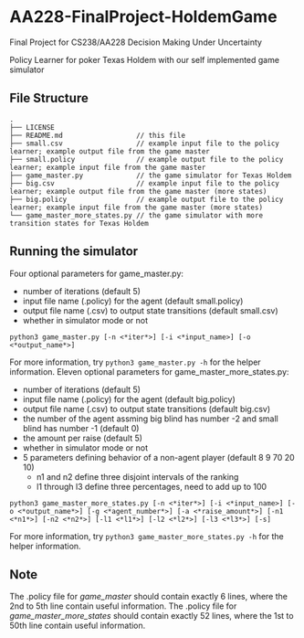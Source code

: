 # AA228-FinalProject-HoldemGame
Final Project for CS238/AA228 Decision Making Under Uncertainty

Policy Learner for poker Texas Holdem with our self implemented game simulator

## File Structure

```
.
├── LICENSE
├── README.md                  // this file
├── small.csv                  // example input file to the policy learner; example output file from the game master
├── small.policy               // example output file to the policy learner; example input file from the game master
├── game_master.py             // the game simulator for Texas Holdem
├── big.csv                    // example input file to the policy learner; example output file from the game master (more states)
├── big.policy                 // example output file to the policy learner; example input file from the game master (more states)
└── game_master_more_states.py // the game simulator with more transition states for Texas Holdem
```

## Running the simulator
Four optional parameters for game_master.py:
- number of iterations (default 5)
- input file name (.policy) for the agent (default small.policy)
- output file name (.csv) to output state transitions (default small.csv)
- whether in simulator mode or not
```
python3 game_master.py [-n <*iter*>] [-i <*input_name>] [-o <*output_name*>]
```
For more information, try `python3 game_master.py -h` for the helper information.
Eleven optional parameters for game_master_more_states.py:
- number of iterations (default 5)
- input file name (.policy) for the agent (default big.policy)
- output file name (.csv) to output state transitions (default big.csv)
- the number of the agent assming big blind has number -2 and small blind has number -1 (default 0)
- the amount per raise (default 5)
- whether in simulator mode or not
- 5 parameters defining behavior of a non-agent player (default 8 9 70 20 10)
    - n1 and n2 define three disjoint intervals of the ranking
    - l1 through l3 define three percentages, need to add up to 100
```
python3 game_master_more_states.py [-n <*iter*>] [-i <*input_name>] [-o <*output_name*>] [-g <*agent_number*>] [-a <*raise_amount*>] [-n1 <*n1*>] [-n2 <*n2*>] [-l1 <*l1*>] [-l2 <*l2*>] [-l3 <*l3*>] [-s]
```
For more information, try `python3 game_master_more_states.py -h` for the helper information.


## Note
The .policy file for *game_master* should contain exactly 6 lines, where the 2nd to 5th line contain useful information.
The .policy file for *game_master_more_states* should contain exactly 52 lines, where the 1st to 50th line contain useful information.